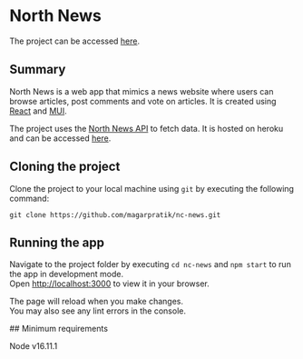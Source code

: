 # North News 

The project can be accessed [here](https://northnews.netlify.com).

## Summary

North News is a web app that mimics a news website where users can browse articles, post comments and vote on articles. It is created using [React](https://reactjs.org) and [MUI](https://mui.com).

The project uses the [North News API](https://github.com/magarpratik/news-api) to fetch data. It is hosted on heroku and can be accessed [here](https://northnews.herokuapp.com/api).

## Cloning the project

Clone the project to your local machine using `git` by executing the following command:

```
git clone https://github.com/magarpratik/nc-news.git
```

## Running the app

Navigate to the project folder by executing `cd nc-news` and `npm start` to run the app in development mode.\
Open [http://localhost:3000](http://localhost:3000) to view it in your browser.

The page will reload when you make changes.\
You may also see any lint errors in the console.

## Minimum requirements

Node v16.11.1